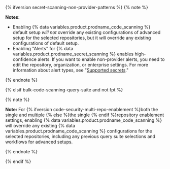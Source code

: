 {% ifversion secret-scanning-non-provider-patterns %}
{% note %}

**Notes:**

* Enabling {% data variables.product.prodname_code_scanning %} default setup _will not_ override any existing configurations of advanced setup for the selected repositories, but it _will_ override any existing configurations of default setup.
* Enabling "Alerts" for {% data variables.product.prodname_secret_scanning %} enables high-confidence alerts. If you want to enable non-provider alerts, you need to edit the repository, organization, or enterprise settings. For more information about alert types, see "[Supported secrets](/code-security/secret-scanning/secret-scanning-patterns#supported-secrets)."

{% endnote %}

{% elsif bulk-code-scanning-query-suite and not fpt %}

{% note %}

**Note:** For {% ifversion code-security-multi-repo-enablement %}both the single and multiple {% else %}the single {% endif %}repository enablement settings, enabling {% data variables.product.prodname_code_scanning %} will override any existing {% data variables.product.prodname_code_scanning %} configurations for the selected repositories, including any previous query suite selections and workflows for advanced setups.

{% endnote %}

{% endif %}
